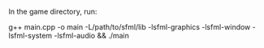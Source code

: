 In the game directory, run:

g++ main.cpp -o main -L/path/to/sfml/lib -lsfml-graphics -lsfml-window -lsfml-system -lsfml-audio && ./main
